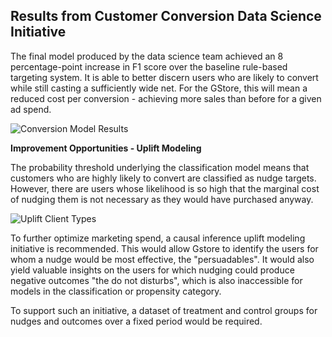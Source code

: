## Results from Customer Conversion Data Science Initiative
The final model produced by the data science team achieved an 8 percentage-point increase in F1 score over the baseline rule-based targeting system. It is able to better discern users who are likely to convert while still casting a sufficiently wide net. For the GStore, this will mean a reduced cost per conversion - achieving more sales than before for a given ad spend. 


![Conversion Model Results](https://github.com/McGill-MMA-EnterpriseAnalytics/Revenue-Radar/blob/main/Images/Conversion_Model_Results.png)

**Improvement Opportunities - Uplift Modeling**

The probability threshold underlying the classification model means that customers who are highly likely to convert are classified as nudge targets. However, there are users whose likelihood is so high that the marginal cost of nudging them is not necessary as they would have purchased anyway. 

![Uplift Client Types](https://www.uplift-modeling.com/en/latest/_images/ug_clients_types.jpg)

To further optimize marketing spend, a causal inference uplift modeling initiative is recommended. This would allow Gstore to identify the users for whom a nudge would be most effective, the "persuadables". It would also yield valuable insights on the users for which nudging could produce negative outcomes "the do not disturbs", which is also inaccessible for models in the classification or propensity category.

To support such an initiative, a dataset of treatment and control groups for nudges and outcomes over a fixed period would be required. 